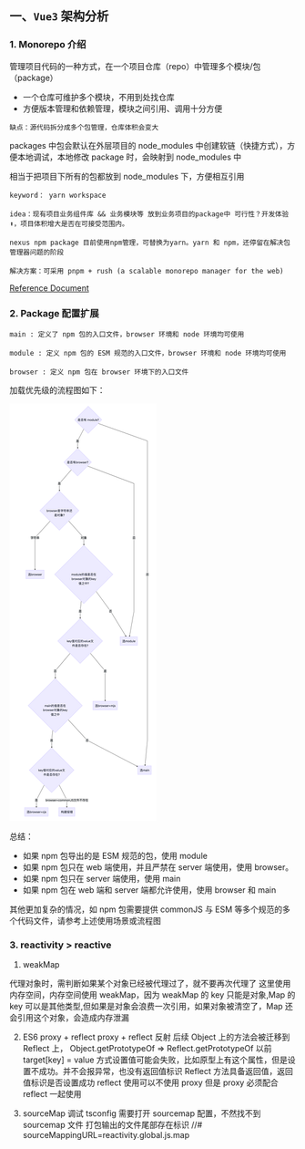 ## 一、`Vue3` 架构分析

### 1. Monorepo 介绍

管理项目代码的一种方式，在一个项目仓库（repo）中管理多个模块/包（package）

- 一个仓库可维护多个模块，不用到处找仓库
- 方便版本管理和依赖管理，模块之间引用、调用十分方便

`缺点：源代码拆分成多个包管理，仓库体积会变大`

packages 中包会默认在外层项目的 node_modules 中创建软链（快捷方式），方便本地调试，本地修改 package 时，会映射到 node_modules 中

相当于把项目下所有的包都放到 node_modules 下，方便相互引用

```
keyword： yarn workspace

idea：现有项目业务组件库 && 业务模块等 放到业务项目的package中 可行性？开发体验⬆️，项目体积增大是否在可接受范围内。

nexus npm package 目前使用npm管理，可替换为yarn。yarn 和 npm，还停留在解决包管理器问题的阶段

解决方案：可采用 pnpm + rush (a scalable monorepo manager for the web)
```

[Reference Document](https://github.com/worldzhao/blog/issues/9)

### 2. Package 配置扩展

```
main : 定义了 npm 包的入口文件，browser 环境和 node 环境均可使用

module : 定义 npm 包的 ESM 规范的入口文件，browser 环境和 node 环境均可使用

browser : 定义 npm 包在 browser 环境下的入口文件
```

加载优先级的流程图如下：

![加载优先级](./assets/%E6%89%93%E5%8C%85%E4%BC%98%E5%85%88%E7%BA%A7.png)

总结：

- 如果 npm 包导出的是 ESM 规范的包，使用 module
- 如果 npm 包只在 web 端使用，并且严禁在 server 端使用，使用 browser。
- 如果 npm 包只在 server 端使用，使用 main
- 如果 npm 包在 web 端和 server 端都允许使用，使用 browser 和 main

其他更加复杂的情况，如 npm 包需要提供 commonJS 与 ESM 等多个规范的多个代码文件，请参考上述使用场景或流程图

### 3. reactivity > reactive

1. weakMap

代理对象时，需判断如果某个对象已经被代理过了，就不要再次代理了
这里使用内存空间，内存空间使用 weakMap，因为 weakMap 的 key 只能是对象,Map 的 key 可以是其他类型,但如果是对象会浪费一次引用，如果对象被清空了，Map 还会引用这个对象，会造成内存泄漏

2. ES6 proxy + reflect
   proxy + reflect 反射
   后续 Object 上的方法会被迁移到 Reflect 上， Object.getPrototypeOf => Reflect.getPrototypeOf
   以前 target[key] = value 方式设置值可能会失败，比如原型上有这个属性，但是设置不成功。并不会报异常，也没有返回值标识
   Reflect 方法具备返回值，返回值标识是否设置成功
   reflect 使用可以不使用 proxy 但是 proxy 必须配合 reflect 一起使用

3. sourceMap 调试
   tsconfig 需要打开 sourcemap 配置，不然找不到 sourcemap 文件
   打包输出的文件尾部存在标识 //# sourceMappingURL=reactivity.global.js.map
